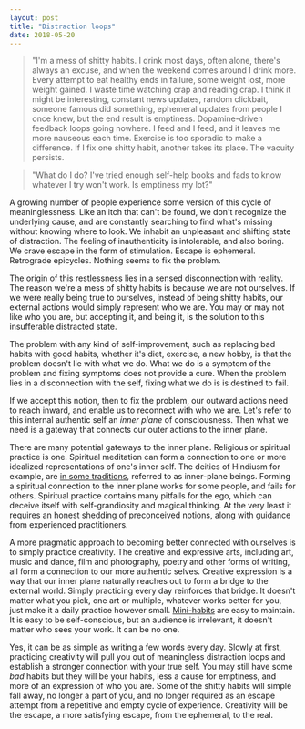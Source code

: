 ```yaml
---
layout: post
title: "Distraction loops"
date: 2018-05-20
---
```


> "I'm a mess of shitty habits. I drink most days, often alone, there's always an excuse, and when the weekend comes around I drink more. Every attempt to eat healthy ends in failure, some weight lost, more weight gained. I waste time watching crap and reading crap. I think it might be interesting, constant news updates, random clickbait, someone famous did something, ephemeral updates from people I once knew, but the end result is emptiness. Dopamine-driven feedback loops going nowhere. I feed and I feed, and it leaves me more nauseous each time. Exercise is too sporadic to make a difference. If I fix one shitty habit, another takes its place. The vacuity persists.

> "What do I do? I've tried enough self-help books and fads to know whatever I try won't work. Is emptiness my lot?"

A growing number of people experience some version of this cycle of meaninglessness. Like an itch that can't be found, we don't recognize the underlying cause, and are constantly searching to find what's missing without knowing where to look. We inhabit an unpleasant and shifting state of distraction. The feeling of inauthenticity is intolerable, and also boring. We crave escape in the form of stimulation. Escape is ephemeral. Retrograde epicycles. Nothing seems to fix the problem.

The origin of this restlessness lies in a sensed disconnection with reality. The reason we're a mess of shitty habits is because we are not ourselves. If we were really being true to ourselves, instead of being shitty habits, our external actions would simply represent who we are. You may or may not like who you are, but accepting it, and being it, is the solution to this insufferable distracted state.

The problem with any kind of self-improvement, such as replacing bad habits with good habits, whether it's diet, exercise, a new hobby, is that the problem doesn't lie with what we do. What we do is a symptom of the problem and fixing symptoms does not provide a cure. When the problem lies in a disconnection with the self, fixing what we do is is destined to fail.

If we accept this notion, then to fix the problem, our outward actions need to reach inward, and enable us to reconnect with who we are. Let's refer to this internal authentic self an _inner plane_ of consciousness. Then what we need is a gateway that connects our outer actions to the inner plane. 

There are many potential gateways to the inner plane. Religious or spiritual practice is one. Spiritual meditation can form a connection to one or more idealized representations of one's inner self. The deities of Hindiusm for example, are [in some traditions](https://www.himalayanacademy.com/readlearn/basics/fourteen-questions/fourteenq_13), referred to as inner-plane beings. Forming a spiritual connection to the inner plane works for some people, and fails for others. Spiritual practice contains many pitfalls for the ego, which can deceive itself with self-grandiosity and magical thinking. At the very least it requires an honest shedding of preconceived notions, along with guidance from experienced practitioners.

A more pragmatic approach to becoming better connected with ourselves is to simply practice creativity. The creative and expressive arts, including art, music and dance, film and photography, poetry and other forms of writing, all form a connection to our more authentic selves. Creative expression is a way that our inner plane naturally reaches out to form a bridge to the external world. Simply practicing every day reinforces that bridge. It doesn't matter what you pick, one art or multiple, whatever works better for you, just make it a daily practice however small. [Mini-habits](https://minihabits.com/mini-habit-ideas/) are easy to maintain. It is easy to be self-conscious, but an audience is irrelevant, it doesn't matter who sees your work. It can be no one.

Yes, it can be as simple as writing a few words every day. Slowly at first, practicing creativity will pull you out of meaningless distraction loops and establish a stronger connection with your true self. You may still have some _bad_ habits but they will be your habits, less a cause for emptiness, and more of an expression of who you are. Some of the shitty habits will simple fall away, no longer a part of you, and no longer required as an escape attempt from a repetitive and empty cycle of experience. Creativity will be the escape, a more satisfying escape, from the ephemeral, to the real.






